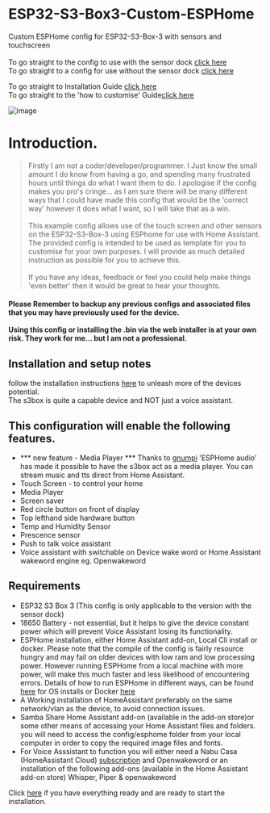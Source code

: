 # ESP32-S3-Box3-Custom-ESPHome
 Custom ESPHome config for ESP32-S3-Box-3 with sensors and touchscreen<br><br>
 To go straight to the config to use with the sensor dock [click here](<https://github.com/BigBobbas/ESP32-S3-Box3-Custom-ESPHome/blob/main/s3b.yaml>)<br>
 To go straight to a config for use without the sensor dock [click here](<https://github.com/BigBobbas/ESP32-S3-Box3-Custom-ESPHome/blob/main/s3b_no_sensors.yaml>)<br>
 
To go straight to Installation Guide [click here](<https://github.com/BigBobbas/ESP32-S3-Box3-Custom-ESPHome/blob/main/instructions/installation%20guide.md>)<br>
To go straight to the 'how to customise' Guide[click here](<https://github.com/BigBobbas/ESP32-S3-Box3-Custom-ESPHome/blob/main/instructions/make%20it%20your%20own.md>)<BR>

![image](https://github.com/BigBobbas/ESP32-S3-Box3-Custom-ESPHome/assets/150487209/f70ec539-1d08-4ba2-84ad-684866000986)

 
 # Introduction.<br>
 >Firstly I am not a coder/developer/programmer. I Just know the small amount I do know from having a go, and spending many frustrated hours until things do what I want them to do. I apologise if the config makes you pro's cringe... as I am sure there will be many different ways that I could have made this config that would be the 'correct way' however it does what I want, so I will take that as a win.<br><br> 
This example config allows use of the touch screen and other sensors on the ESP32-S3-Box-3 using ESPhome for use with Home Assistant. The provided config is intended to be used as template for you to customise for your own purposes. I will provide as much detailed instruction as possible for you to achieve this.<br><br>
If you have any ideas, feedback or feel you could help make things 'even better' then it would be great to hear your thoughts.
#### Please Remember to backup any previous configs and associated files that you may have previously used for the device. <br><br>Using this config or installing the .bin via the web installer is at your own risk. They work for me... but I am not a professional.
 
## Installation and setup notes
follow the installation instructions [here](<https://github.com/BigBobbas/ESP32-S3-Box3-Custom-ESPHome/blob/main/instructions/installation%20guide.md>) 
to unleash more of the devices potential.<br>
The s3box is quite a capable device and NOT just a voice assistant.

## This configuration will enable the following features.
* *** new feature - Media Player ***
Thanks to [gnumpi](<https://github.com/gnumpi/esphome_audio>) 'ESPHome audio' has made it possible to have the s3box act as a media player. You can stream music and tts direct from Home Assistant.
* Touch Screen - to control your home
* Media Player
* Screen saver
* Red circle button on front of display
* Top lefthand side hardware button
* Temp and Humidity Sensor
* Prescence sensor
* Push to talk voice assistant
* Voice assistant with switchable on Device wake word or Home Assistant wakeword engine eg. Openwakeword

 ## Requirements
 * ESP32 S3 Box 3 (This config is only applicable to the version with the sensor dock)
 * 18650 Battery - not essential, but it helps to give the device constant power which will prevent Voice Assistant losing its functionality.
 * ESPHome installation, either Home Assistant add-on, Local Cli install or docker.
   Please note that the compile of the config is fairly resource hungry and may fail on older devices with low ram and low processing power. However running ESPHome from a local machine with more power, will make this much faster and less likelihood of encountering errors.
   Details of how to run ESPHome in different ways, can be found [here](<https://esphome.io/guides/installing_esphome.html>) for OS installs or Docker [here](<https://esphome.io/guides/getting_started_command_line.html>) 
 * A Working installation of HomeAssistant preferably on the same network/vlan as the device, to avoid connection issues.
 * Samba Share Home Assistant add-on (available in the add-on store)or some other means of accessing your Home Assistant files and folders. you will need to access the config/esphome folder from your local computer in order to copy the required image files and fonts. 
 * For Voice Asssistant to function you will either need a Nabu Casa (HomeAssistant Cloud) [subscription](<https://www.nabucasa.com/>) and Openwakeword or an installation of the following add-ons (available in the Home Assistant add-on store) 
Whisper, Piper & openwakeword



Click [here](<https://github.com/BigBobbas/ESP32-S3-Box3-Custom-ESPHome/blob/main/instructions/installation%20guide.md>) if you have everything ready and are ready to start the installation.
